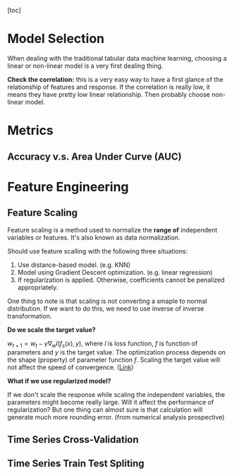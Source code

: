 [toc]

# Model Selection

When dealing with the traditional tabular data machine learning, choosing a linear or non-linear model is a very first dealing thing. 

**Check the correlation:** this is a very easy way to have a first glance of the relationship of features and response. If the correlation is really low, it means they have pretty low linear relationship. Then probably choose non-linear model.



# Metrics

## Accuracy v.s. Area Under Curve (AUC)



# Feature Engineering

## Feature Scaling

Feature scaling is a method used to normalize the **range of** independent variables or features. It's also known as data normalization.

Should use feature scalling with the following three situations:

1. Use distance-based model. (e.g. KNN)
2. Model using Gradient Descent optimization. (e.g. linear regression)
3. If regularization is applied. Otherwise, coefficients cannot be penalized appropriately.

One thing to note is that scaling is not converting a smaple to normal distribution. If we want to do this, we need to use inverse of inverse transformation.

**Do we scale the target value?**

$w_{t+1} = w_t - \gamma \nabla_w l(f_s(x), y)$, where $l$ is loss function, $f$ is function of parameters and $y$ is the target value. The optimization process depends on the shape (property) of parameter function $f$. Scaling the target value will not affect the speed of convergence. ([Link](https://stats.stackexchange.com/questions/111467/is-it-necessary-to-scale-the-target-value-in-addition-to-scaling-features-for-re))

**What if we use regularized model?**

If we don't scale the response while scaling the independent variables, the parameters might become really large. Will it affect the performance of regularization? But one thing can almost sure is that calculation will generate much more rounding error. (from numerical analysis prospective)



## Time Series Cross-Validation

## Time Series Train Test Spliting

